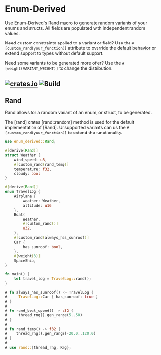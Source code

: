 <!-- Enum-Derived readme rendered on crates.io -->

# Enum-Derived

Use Enum-Derived's Rand macro to generate random variants of your enums and structs. All fields are populated with independent random values.

Need custom constraints applied to a variant or field? Use the `#[custom_rand(your_function)]` attribute to override the default behavior or extend support to types without default support.

Need some variants to be generated more ofter? Use the `#[weight(VARIANT_WEIGHT)]` to change the distribution.

[![crates.io](https://img.shields.io/crates/v/enum-derived.svg)](https://crates.io/crates/enum-derived)
![Build](https://github.com/green-spaces/enum-derived/actions/workflows/build.yml/badge.svg?branch=main)
---

## Rand

Rand allows for a random variant of an enum, or struct, to be generated.

The [rand] crates [rand::random] method is used for the default implementation of [Rand]. Unsupported variants can us the `#[custom_rand(your_function)]` to extend the functionality.

```rust
use enum_derived::Rand;

#[derive(Rand)]
struct Weather {
    wind_speed: u8,
    #[custom_rand(rand_temp)]
    temperature: f32,
    cloudy: bool
}

#[derive(Rand)]
enum TravelLog {
    Airplane {
        weather: Weather,
        altitude: u16
    },
    Boat(
        Weather,
        #[custom_rand()]
        u32,
    ),
    #[custom_rand(always_has_sunroof)]
    Car {
        has_sunroof: bool,
    },
    #[weight(3)]
    SpaceShip,
}

fn main() {
    let travel_log = TravelLog::rand();
}

# fn always_has_sunroof() -> TravelLog {
#     TravelLog::Car { has_sunroof: true }
# }
#
# fn rand_boat_speed() -> u32 {
#     thread_rng().gen_range(5..50)
# }
# 
# fn rand_temp() -> f32 {
#    thread_rng().gen_range(-20.0..120.0)
# }
# 
# use rand::{thread_rng, Rng};
```
